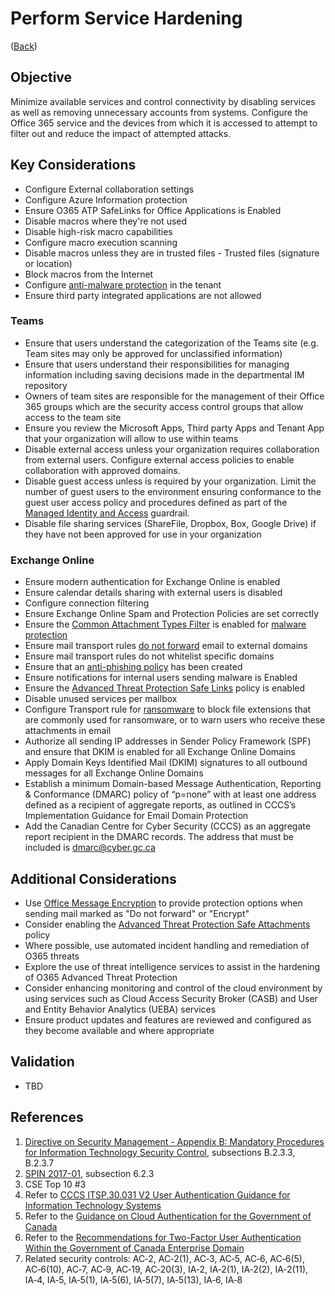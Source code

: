 # Perform Service Hardening

([Back](/README.md#initial-guardrails))

## Objective

Minimize available services and control connectivity by disabling services as well as removing unnecessary accounts from systems. Configure the Office 365 service and the devices from which it is accessed to attempt to filter out and reduce the impact of attempted attacks.

## Key Considerations

* Configure External collaboration settings
* Configure Azure Information protection
* Ensure O365 ATP SafeLinks for Office Applications is Enabled
* Disable macros where they're not used
* Disable high-risk macro capabilities
* Configure macro execution scanning
* Disable macros unless they are in trusted files - Trusted files (signature or location)
* Block macros from the Internet
* Configure [anti-malware protection](https://docs.microsoft.com/en-us/microsoft-365/security/office-365-security/anti-malware-protection?view=o365-worldwide) in the tenant
* Ensure third party integrated applications are not allowed

### Teams

* Ensure that users understand the categorization of the Teams site (e.g. Team sites may only be approved for unclassified information)
* Ensure that users understand their responsibilities for managing information including saving decisions made in the departmental IM repository
* Owners of team sites are responsible for the management of their Office 365 groups which are the security access control groups that allow access to the team site
* Ensure you review the Microsoft Apps, Third party Apps and Tenant App that your organization will allow to use within teams
* Disable external access unless your organization requires collaboration from external users. Configure external access policies to enable collaboration with approved domains.
* Disable guest access unless is required by your organization. Limit the number of guest users to the environment ensuring conformance to the guest user access policy and procedures defined as part of the [Managed Identity and Access](01_Manage-Identity-Access.md) guardrail.
* Disable file sharing services (ShareFile, Dropbox, Box,  Google Drive) if they have not been approved for use in your organization

### Exchange Online

* Ensure modern authentication for Exchange Online is enabled
* Ensure calendar details sharing with external users is disabled
* Configure connection filtering
* Ensure Exchange Online Spam and Protection Policies are set correctly
* Ensure the [Common Attachment Types Filter](https://docs.microsoft.com/en-us/exchange/security-and-compliance/mail-flow-rules/common-attachment-blocking-scenarios) is enabled for [malware protection](https://docs.microsoft.com/en-ca/microsoft-365/security/office-365-security/anti-malware-protection?view=o365-worldwide#anti-malware-policies)
* Ensure mail transport rules [do not forward](https://docs.microsoft.com/en-us/microsoft-365/admin/security-and-compliance/secure-your-business-data?view=o365-worldwide#forwarding) email to external domains
* Ensure mail transport rules do not whitelist specific domains
* Ensure that an [anti-phishing policy](https://docs.microsoft.com/en-us/microsoft-365/admin/security-and-compliance/secure-your-business-data?view=o365-worldwide#8-protect-your-email-from-phishing-attacks) has been created
* Ensure notifications for internal users sending malware is Enabled
* Ensure the [Advanced Threat Protection Safe Links](https://docs.microsoft.com/en-us/microsoft-365/admin/security-and-compliance/secure-your-business-data?view=o365-worldwide#10-protect-against-phishing-attacks-with-atp-safe-links) policy is enabled
* Disable unused services per mailbox
* Configure Transport rule for [ransomware](https://docs.microsoft.com/en-us/microsoft-365/admin/security-and-compliance/secure-your-business-data?view=o365-worldwide#ransomware) to block file extensions that are commonly used for ransomware, or to warn users who receive these attachments in email
* Authorize all sending IP addresses in Sender Policy Framework (SPF) and ensure that DKIM is enabled for all Exchange Online Domains
* Apply Domain Keys Identified Mail (DKIM) signatures to all outbound messages for all Exchange Online Domains
* Establish a minimum Domain-based Message Authentication, Reporting & Conformance (DMARC) policy of “p=none” with at least one address defined as a recipient of aggregate reports, as outlined in CCCS’s Implementation Guidance for Email Domain Protection
* Add the Canadian Centre for Cyber Security (CCCS) as an aggregate report recipient in the DMARC records. The address that must be included is dmarc@cyber.gc.ca

## Additional Considerations

* Use [Office Message Encryption](https://docs.microsoft.com/en-us/microsoft-365/admin/security-and-compliance/secure-your-business-data?view=o365-worldwide#7-use-office-message-encryption) to provide protection options when sending mail marked as "Do not forward" or "Encrypt"
* Consider enabling the [Advanced Threat Protection Safe Attachments](https://docs.microsoft.com/en-us/microsoft-365/admin/security-and-compliance/secure-your-business-data?view=o365-worldwide#9-protect-against-malicious-attachments-and-files-with-atp-safe-attachments) policy
* Where possible, use automated incident handling and remediation of O365 threats
* Explore the use of threat intelligence services to assist in the hardening of O365 Advanced Threat Protection
* Consider enhancing monitoring and control of the cloud environment by using services such as Cloud Access Security Broker (CASB) and User and Entity Behavior Analytics (UEBA) services
* Ensure product updates and features are reviewed and configured as they become available and where appropriate

## Validation

* TBD

## References

1. [Directive on Security Management - Appendix B: Mandatory Procedures for Information Technology Security Control](https://www.tbs-sct.gc.ca/pol/doc-eng.aspx?id=32611&section=procedure&p=B), subsections B.2.3.3, B.2.3.7
2. [SPIN 2017-01](https://www.canada.ca/en/treasury-board-secretariat/services/access-information-privacy/security-identity-management/direction-secure-use-commercial-cloud-services-spin.html), subsection 6.2.3
3. CSE Top 10 #3
4. Refer to [CCCS ITSP.30.031 V2 User Authentication Guidance for Information Technology Systems](https://cyber.gc.ca/en/guidance/user-authentication-guidance-information-technology-systems-itsp30031-v3)
5. Refer to the [Guidance on Cloud Authentication for the Government of Canada](https://intranet.canada.ca/wg-tg/cagc-angc-eng.asp)
6. Refer to the [Recommendations for Two-Factor User Authentication Within the Government of Canada Enterprise Domain](https://intranet.canada.ca/wg-tg/rtua-rafu-eng.asp)
7. Related security controls: AC‑2, AC‑2(1), AC‑3, AC‑5, AC‑6, AC‑6(5), AC‑6(10), AC‑7, AC‑9, AC‑19, AC‑20(3), IA‑2, IA‑2(1), IA‑2(2), IA‑2(11), IA‑4, IA‑5, IA‑5(1), IA‑5(6), IA‑5(7), IA‑5(13), IA‑6, IA‑8
